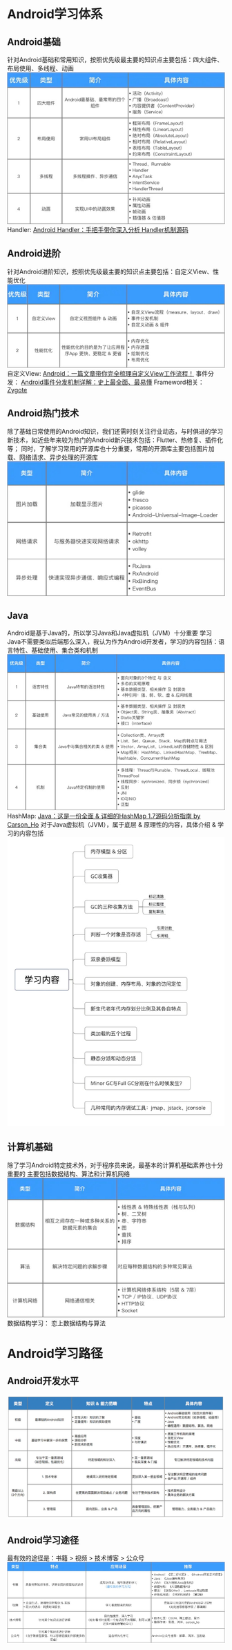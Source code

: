 # Android学习体系
## Android基础
针对Android基础和常用知识，按照优先级最主要的知识点主要包括：四大组件、布局使用、多线程、动画
![](media/15933292173446.jpg)
Handler:
[Android Handler：手把手带你深入分析 Handler机制源码](https://www.jianshu.com/p/b4d745c7ff7a)
## Android进阶
针对Android进阶知识，按照优先级最主要的知识点主要包括：自定义View、性能优化
![](media/15933294417663.jpg)
自定义View:
[Android：一篇文章带你完全梳理自定义View工作流程！](https://www.jianshu.com/p/e79a55c141d6)
事件分发：
[Android事件分发机制详解：史上最全面、最易懂](https://www.jianshu.com/p/38015afcdb58)
Frameword相关：
[Zygote](framework/Zygote.md)
## Android热门技术
除了基础日常使用的Android知识，我们还需时刻关注行业动态，与时俱进的学习新技术，如近些年来较为热门的Android新兴技术包括：Flutter、热修复、插件化等；
同时，了解学习常用的开源库也十分重要，常用的开源库主要包括图片加载、网络请求、异步处理的开源库
![](media/15933295083228.jpg)
## Java
Android是基于Java的，所以学习Java和Java虚拟机（JVM）十分重要
学习Java不需要类似后端那么深入，我认为作为Android开发者，学习的内容包括：语言特性、基础使用、集合类和机制
![](media/15933295466937.jpg)
HashMap:
[Java：这是一份全面 & 详细的HashMap 1.7源码分析指南 by Carson_Ho](https://www.jianshu.com/p/e5c8a814c0ca)
对于Java虚拟机（JVM），属于底层 & 原理性的内容，具体介绍 & 学习的内容包括
![](media/15933295722418.jpg)
## 计算机基础
除了学习Android特定技术外，对于程序员来说，最基本的计算机基础素养也十分重要的
主要包括数据结构、算法和计算机网络
![](media/15933296063882.jpg)
数据结构学习：
恋上数据结构与算法
# Android学习路径
## Android开发水平
![](media/15933302451650.jpg)
## Android学习途径
最有效的途径是：书籍 > 视频 > 技术博客 > 公众号
![](media/15933302862659.jpg)
